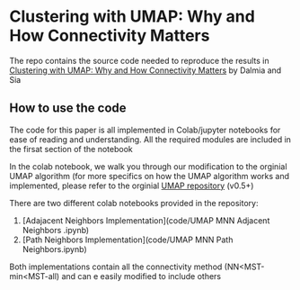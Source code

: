 Clustering with UMAP: Why and How Connectivity Matters
==============================

The repo contains the source code needed to reproduce the results in [Clustering with UMAP: Why and How Connectivity Matters](https://arxiv.org/abs/2108.05525) by Dalmia and Sia

## How to use the code
The code for this paper is all implemented in Colab/jupyter notebooks for ease of reading and understanding. All the required modules are included in the firsat section of the notebook

In the colab notebook, we walk you through our modification to the orginial UMAP algorithm (for more specifics on how the UMAP algorithm works and implemented, please refer to the orginial [UMAP repository](https://github.com/lmcinnes/umap) (v0.5+)

There are two different colab notebooks provided in the repository:
1. [Adajacent Neighbors Implementation](code/UMAP MNN Adjacent Neighbors .ipynb)
2. [Path Neighbors Implementation](code/UMAP MNN Path Neighbors.ipynb)

Both implementations contain all the connectivity method (NN<MST-min<MST-all) and can e easily modified to include others 



